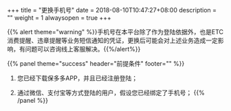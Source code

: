 +++
title = "更换手机号"
date = 2018-08-10T10:47:27+08:00
description = ""
weight = 1
alwaysopen = true
+++

{{% alert theme="warning" %}}手机号在本平台除了作为登陆依据外，也是ETC消费提醒、违章提醒等业务短信通知的凭证，更换后可能会对上述业务造成一定影响，有问题可以咨询线上客服解决。{{%/alert%}}

{{% panel theme="success" header="前提条件" footer="" %}}
1. 您已经下载保多多APP，并且已经注册登陆；

2. 通过微信、支付宝等方式登陆的用户，假设您已经绑定了手机号；
{{% /panel %}}
